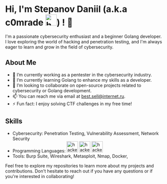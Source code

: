 # Hi, I'm Stepanov Daniil (a.k.a c0mrade <img src="https://www.svgrepo.com/show/493162/hacker.svg" width="36" height="36" alt="hacker" />) ! 👋

I'm a passionate cybersecurity enthusiast and a beginner Golang developer. I love exploring the world of hacking and penetration testing, and I'm always eager to learn and grow in the field of cybersecurity.

## About Me

- 🔭 I’m currently working as a pentester in the cybersecurity industry.
- 🌱 I’m currently learning Golang to enhance my skills as a developer.
- 👯 I’m looking to collaborate on open-source projects related to cybersecurity or Golang development.
- 📫 You can reach me via email at [best.sell@internet.ru](mailto:best.sell@internet.ru).
- ⚡ Fun fact: I enjoy solving CTF challenges in my free time!

## Skills

- Cybersecurity: Penetration Testing, Vulnerability Assessment, Network Security  
- Programming Languages: <img src="https://www.svgrepo.com/show/353795/go.svg" width="36" height="36" alt="hacker" />  <img src="https://www.svgrepo.com/show/331553/python-package-index.svg" width="36" height="36" alt="hacker" /> <img src="https://www.svgrepo.com/show/373992/powershell.svg" width="36" height="36" alt="hacker" />
- Tools: Burp Suite, Wireshark, Metasploit, Nmap, Docker, 


Feel free to explore my repositories to learn more about my projects and contributions. Don't hesitate to reach out if you have any questions or if you're interested in collaborating!
